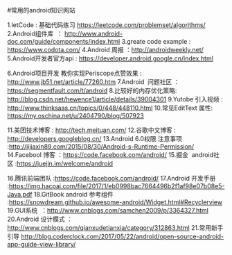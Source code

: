 
#常用的android知识网站


1.letCode : 基础代码练习   https://leetcode.com/problemset/algorithms/
2.Android组件库  ： http://www.android-doc.com/guide/components/index.html
3.greate code example : https://www.codota.com/
4.Android 周报 ：http://androidweekly.net/
5.Android开发者官方api : https://developer.android.google.cn/index.html

6.Android项目开发 教你实现Periscope点赞效果 : http://www.jb51.net/article/77260.htm
7.Android  问题社区 ：https://segmentfault.com/t/android
8.比较好的内存优化策略:   http://blog.csdn.net/hewence1/article/details/39004301
9.Yutobe 引入视频 :  http://www.thinksaas.cn/topics/0/448/448110.html
10.常见EditText 属性:  https://my.oschina.net/u/2404790/blog/507923

11.美团技术博客 :	http://tech.meituan.com/
12.谷歌中文博客 : http://developers.googleblog.cn/
13.Android 6.0权限 注意事项  :http://jijiaxin89.com/2015/08/30/Android-s-Runtime-Permission/
14.Facebool 博客 ：https://code.facebook.com/android/
15.掘金  android社区  :https://juejin.im/welcome/android

16.腾讯前端团队 :https://code.facebook.com/android/
17.Android 开发手册 :https://img.hacpai.com/file/2017/1/eb0998bac7664496b2f1af98e07b08e5-Java.pdf
18.GitBook  android 参考组件 :https://snowdream.github.io/awesome-android/Widget.html#Recyclerview
19.GUI系统  ：http://www.cnblogs.com/samchen2009/p/3364327.html
20.Android 设计模式 ：http://www.cnblogs.com/qianxudetianxia/category/312863.html
21.常用新手引导  http://blog.coderclock.com/2017/05/22/android/open-source-android-app-guide-view-library/
